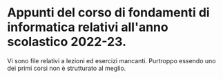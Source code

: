 # Appunti del corso di fondamenti di informatica relativi all'anno scolastico 2022-23.

Vi sono file relativi a lezioni ed esercizi mancanti. Purtroppo essendo uno dei primi corsi non è strutturato al meglio.
